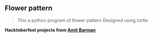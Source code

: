 ## Flower pattern

> This a python program of flower pattern
> Designed using turtle

**Hacktoberfest projects from [Amit Barman](https://github.com/AmitBarman99/)**